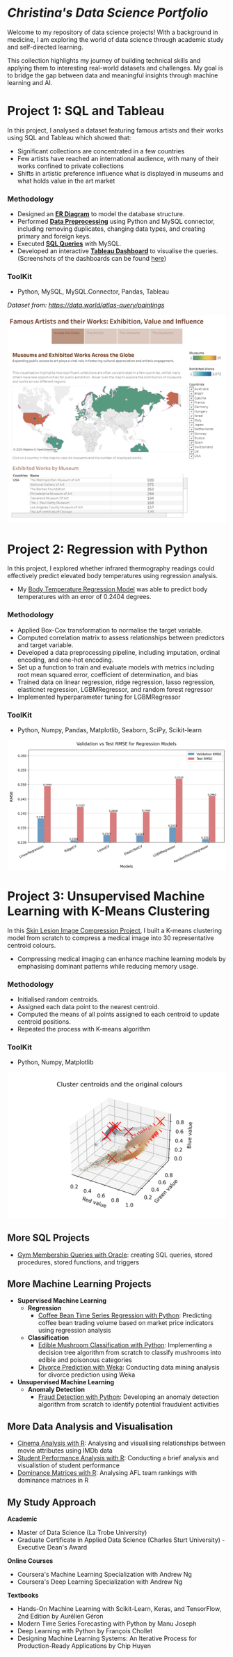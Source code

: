 # *Christina's Data Science Portfolio*
Welcome to my repository of data science projects! With a background in medicine, I am exploring the world of data science through academic study and self-directed learning. 

This collection highlights my journey of building technical skills and applying them to interesting real-world datasets and challenges. My goal is to bridge the gap between data and meaningful insights through machine learning and AI.

# Project 1: SQL and Tableau
In this project, I analysed a dataset featuring famous artists and their works using SQL and Tableau which showed that:
- Significant collections are concentrated in a few countries
- Few artists have reached an international audience, with many of their works confined to private collections
- Shifts in artistic preference influence what is displayed in museums and what holds value in the art market

### **Methodology**
- Designed an [**ER Diagram**](Famous%20Paintings/Art%20ER%20Diagram.jpg) to model the database structure.
- Performed [**Data Preprocessing**](Famous%20Paintings/art_preprocessing.ipynb) using Python and MySQL connector, including removing duplicates, changing data types, and creating primary and foreign keys.
- Executed [**SQL Queries**](Famous%20Paintings/art%20sql.ipynb) with MySQL.
- Developed an interactive [**Tableau Dashboard**](https://public.tableau.com/views/FamousArtistsandtheirWorks/Art?:language=en-GB&:sid=&:redirect=auth&:display_count=n&:origin=viz_share_link) to visualise the queries. (Screenshots of the dashboards can be found [here](Famous%20Paintings/Dashboards/art%20dashboards.md))

### **ToolKit**
- Python, MySQL, MySQL.Connector, Pandas, Tableau

_Dataset from: https://data.world/atlas-query/paintings_

![](Famous%20Paintings/Dashboards/Story%201.png)

# Project 2: Regression with Python
In this project, I explored whether infrared thermography readings could effectively predict elevated body temperatures using regression analysis. 
- My [Body Temperature Regression Model](Infrared%20Thermography%20Regression/Infrared%20Thermography%20Regression.ipynb) was able to predict body temperatures with an error of 0.2404 degrees. 

### **Methodology**
- Applied Box-Cox transformation to normalise the target variable.
- Computed correlation matrix to assess relationships between predictors and target variable.
- Developed a data preprocessing pipeline, including imputation, ordinal encoding, and one-hot encoding.
- Set up a function to train and evaluate models with metrics including root mean squared error, coefficient of determination, and bias
- Trained data on linear regression, ridge regression, lasso regression, elasticnet regression, LGBMRegressor, and random forest regressor
- Implemented hyperparameter tuning for LGBMRegressor

### **ToolKit**
- Python, Numpy, Pandas, Matplotlib, Seaborn, SciPy, Scikit-learn

![](Infrared%20Thermography%20Regression/rmse_plot.jpg)

# Project 3: Unsupervised Machine Learning with K-Means Clustering
In this [Skin Lesion Image Compression Project](Skin%20Lesion%20K-Means%20Clustering/Skin%20Lesion%20K-Means%20Clustering.ipynb), I built a K-means clustering model from scratch to compress a medical image into 30 representative centroid colours. 
- Compressing medical imaging can enhance machine learning models by emphasising dominant patterns while reducing memory usage.

### **Methodology**
- Initialised random centroids.
- Assigned each data point to the nearest centroid.
- Computed the means of all points assigned to each centroid to update centroid positions.
- Repeated the process with K-means algorithm

### **ToolKit**
- Python, Numpy, Matplotlib
  
![](Skin%20Lesion%20K-Means%20Clustering/lesion_plot.jpg)

## More SQL Projects
  - [Gym Membership Queries with Oracle](Gym_SQL.ipynb): creating SQL queries, stored procedures, stored functions, and triggers
      
## More Machine Learning Projects
  - **Supervised Machine Learning**
    - **Regression**
      - [Coffee Bean Time Series Regression with Python](Coffee%20Bean%20Regression/Coffee%20Bean%20Regression.ipynb): Predicting coffee bean trading volume based on market price indicators using regression analysis 
    - **Classification**
      - [Edible Mushroom Classification with Python](Mushroom%20Classification/Mushroom%20Classification.ipynb): Implementing a decision tree algorithm from scratch to classify mushrooms into edible and poisonous categories
      - [Divorce Prediction with Weka](Divorce%20Prediction.ipynb): Conducting data mining analysis for divorce prediction using Weka
  - **Unsupervised Machine Learning**
    - **Anomaly Detection**
      - [Fraud Detection with Python](Transaction%20Fraud%20Anomaly%20Detection.ipynb): Developing an anomaly detection algorithm from scratch to identify potential fraudulent activities
 
## More Data Analysis and Visualisation
  - [Cinema Analysis with R](Data%20Analysis%20of%20IMDB%20Dataset.ipynb): Analysing and visualising relationships between movie attributes using IMDb data
  - [Student Performance Analysis with R](Data%20Analysis%20of%20Student%20Marks.ipynb): Conducting a brief analysis and visualistion of student performance
  - [Dominance Matrices with R](Dominance%20Matrices.ipynb): Analysing AFL team rankings with dominance matrices in R
  

## My Study Approach
**Academic**
- Master of Data Science (La Trobe University)
- Graduate Certificate in Applied Data Science (Charles Sturt University) - Executive Dean's Award

**Online Courses**
- Coursera's Machine Learning Specialization with Andrew Ng
- Coursera's Deep Learning Specialization with Andrew Ng

**Textbooks**
- Hands-On Machine Learning with Scikit-Learn, Keras, and TensorFlow, 2nd Edition by Aurélien Géron
- Modern Time Series Forecasting with Python by Manu Joseph
- Deep Learning with Python by François Chollet
- Designing Machine Learning Systems: An Iterative Process for Production-Ready Applications by Chip Huyen
